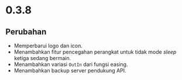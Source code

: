 # 0.3.8

## Perubahan

- Memperbarui logo dan icon.
- Menambahkan fitur pencegahan perangkat untuk tidak mode _sleep_ ketiga sedang bermain.
- Menambahkan variasi `OutIn` dari fungsi easing.
- Menambahkan backup server pendukung API.
